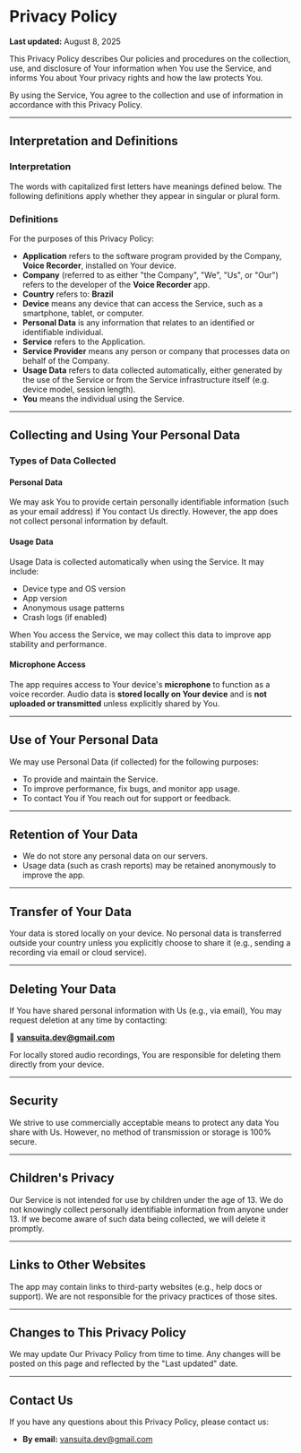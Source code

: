 <style>.site-title{display:none}.site-nav{display:none}</style>

# Privacy Policy

**Last updated:** August 8, 2025

This Privacy Policy describes Our policies and procedures on the collection, use, and disclosure of
Your information when You use the Service, and informs You about Your privacy rights and how the law
protects You.

By using the Service, You agree to the collection and use of information in accordance with this
Privacy Policy.

---

## Interpretation and Definitions

### Interpretation

The words with capitalized first letters have meanings defined below. The following definitions
apply whether they appear in singular or plural form.

### Definitions

For the purposes of this Privacy Policy:

- **Application** refers to the software program provided by the Company, **Voice Recorder**,
  installed on Your device.
- **Company** (referred to as either "the Company", "We", "Us", or "Our") refers to the developer of
  the **Voice Recorder** app.
- **Country** refers to: **Brazil**
- **Device** means any device that can access the Service, such as a smartphone, tablet, or
  computer.
- **Personal Data** is any information that relates to an identified or identifiable individual.
- **Service** refers to the Application.
- **Service Provider** means any person or company that processes data on behalf of the Company.
- **Usage Data** refers to data collected automatically, either generated by the use of the Service
  or from the Service infrastructure itself (e.g. device model, session length).
- **You** means the individual using the Service.

---

## Collecting and Using Your Personal Data

### Types of Data Collected

#### Personal Data

We may ask You to provide certain personally identifiable information (such as your email address)
if You contact Us directly. However, the app does not collect personal information by default.

#### Usage Data

Usage Data is collected automatically when using the Service. It may include:

- Device type and OS version
- App version
- Anonymous usage patterns
- Crash logs (if enabled)

When You access the Service, we may collect this data to improve app stability and performance.

#### Microphone Access

The app requires access to Your device's **microphone** to function as a voice recorder. Audio data
is **stored locally on Your device** and is **not uploaded or transmitted** unless explicitly shared
by You.

---

## Use of Your Personal Data

We may use Personal Data (if collected) for the following purposes:

- To provide and maintain the Service.
- To improve performance, fix bugs, and monitor app usage.
- To contact You if You reach out for support or feedback.

---

## Retention of Your Data

- We do not store any personal data on our servers.
- Usage data (such as crash reports) may be retained anonymously to improve the app.

---

## Transfer of Your Data

Your data is stored locally on your device. No personal data is transferred outside your country
unless you explicitly choose to share it (e.g., sending a recording via email or cloud service).

---

## Deleting Your Data

If You have shared personal information with Us (e.g., via email), You may request deletion at any
time by contacting:

📧 **vansuita.dev@gmail.com**

For locally stored audio recordings, You are responsible for deleting them directly from your
device.

---

## Security

We strive to use commercially acceptable means to protect any data You share with Us. However, no
method of transmission or storage is 100% secure.

---

## Children's Privacy

Our Service is not intended for use by children under the age of 13. We do not knowingly collect
personally identifiable information from anyone under 13. If we become aware of such data being
collected, we will delete it promptly.

---

## Links to Other Websites

The app may contain links to third-party websites (e.g., help docs or support). We are not
responsible for the privacy practices of those sites.

---

## Changes to This Privacy Policy

We may update Our Privacy Policy from time to time. Any changes will be posted on this page and
reflected by the "Last updated" date.

---

## Contact Us

If you have any questions about this Privacy Policy, please contact us:

- **By email:** [vansuita.dev@gmail.com](mailto:vansuita.dev@gmail.com)
